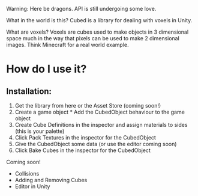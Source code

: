Warning: Here be dragons. API is still undergoing some love.

What in the world is this? Cubed is a library for dealing with voxels in Unity.

What are voxels? Voxels are cubes used to make objects in 3 dimensional space much in the way that pixels can be used to make 2 dimensional images. Think Minecraft for a real world example.

How do I use it? 
================

Installation:
-------------

1. Get the library from here or the Asset Store (coming soon!) 
2. Create a game object * Add the CubedObject behaviour to the game object 
3. Create Cube Definitions in the inspector and assign materials to sides (this is your palette)
4. Click Pack Textures in the inspector for the CubedObject
5. Give the CubedObject some data (or use the editor coming soon) 
6. Click Bake Cubes in the inspector for the CubedObject

Coming soon!
* Collisions
* Adding and Removing Cubes
* Editor in Unity

